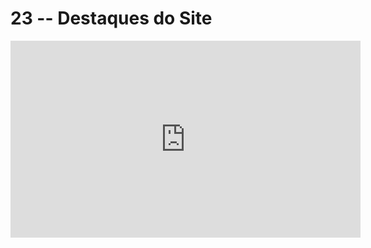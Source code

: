 # 23 -- Destaques do Site

<iframe 
        width="560" 
        height="315" 
        src="https://www.youtube.com/embed/lfgn2kshSoQ" 
        title="YouTube video player" 
        frameborder="0" 
        allow="accelerometer; autoplay; clipboard-write; encrypted-media; gyroscope; picture-in-picture" 
        allowfullscreen
        >
</iframe>

